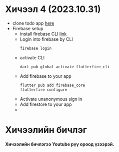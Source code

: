 # Хичээл 4 (2023.10.31)
- clone todo app [here](https://github.com/buyka98/alpha23)
- Firebase setup
  - install firebase CLI [link](https://firebase.google.com/docs/cli#mac-linux-auto-script)
  - Login into firebase by CLI
    ```
    firebase login
    ```
  - activate CLI
    ```
    dart pub global activate flutterfire_cli
    ```
   - Add firebase to your app
     ```
     flutter pub add firebase_core
     flutterfire configure
     ```
    - Activate unanonymous sign in
    - Add firestore to your app
    - 

# Хичээлийн бичлэг 
#### Хичээлийн бичлэгээ Youtube рүү ороод үзээрэй. 
